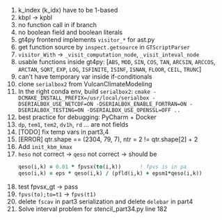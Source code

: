1. k_index (k_idx) have to be 1-based
2. kbpl -> kpbl
3. no function call in if branch
4. no boolean field and boolean literals
5. gt4py frontend implements `visitor_*` for ast.py 
6. get function source by `inspect.getsource` in `GTScriptParser`
7. `visitor_With` -> `_visit_computation_node`, `_visit_inteval_node`
8. usable functions inside gt4py: [`ABS`, `MOD`, `SIN`, `COS`, `TAN`, `ARCSIN`, `ARCCOS`, `ARCTAN`, `SQRT`, `EXP`, `LOG`,
    `ISFINITE`, `ISINF`, `ISNAN`, `FLOOR`, `CEIL`, `TRUNC`]
9. can't have temporary var inside if-conditionals
10. clone `serialbox2` from VulcanClimateModeling
11. In the right conda env, build `serialbox2`: `cmake -DCMAKE_INSTALL_PREFIX=/usr/local/serialbox -DSERIALBOX_USE_NETCDF=ON -DSERIALBOX_ENABLE_FORTRAN=ON -DSERIALBOX_TESTING=ON -DSERIALBOX_USE_OPENSSL=OFF ..`
12. best practice for debugging: PyCharm + Docker
13. `dp`, `tem1`, `tem2`, `dv1h`, `rd` ... are not fields
14. [TODO] fix temp vars in part3,4
15. [ERROR] qtr.shape == (2304, 79, 7), ntr = 2 != qtr.shape[2] + 2
16. Add `init_kbm_kmax`
17. `heso` not correct -> `qeso` not correct -> should be 
    ```fortran
    qeso(i,k) = 0.01 * fpvsx(to(i,k))      ! fpvs is in pa
    qeso(i,k) = eps * qeso(i,k) / (pfld(i,k) + epsm1*qeso(i,k))
    ```
18. test fpvsx_gt -> pass
19. `fpvs(to);to=t1` -> `fpvs(t1)`
20. delete `fscav` in part3 serialization and delete `delebar` in part4
21. Solve interval problem for stencil_part34.py line 182